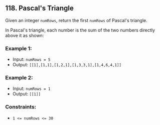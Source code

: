 ## 118. Pascal's Triangle

Given an integer `numRows`, return the first `numRows` of Pascal's triangle.

In Pascal's triangle, each number is the sum of the two numbers directly above it as shown:

### Example 1:

- Input: `numRows = 5`
- Output: `[[1],[1,1],[1,2,1],[1,3,3,1],[1,4,6,4,1]]`

### Example 2:

- Input: `numRows = 1`
- Output: `[[1]]`

### Constraints:

- `1 <= numRows <= 30`

